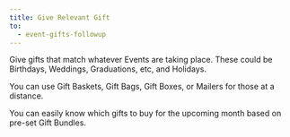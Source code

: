 ```yaml
---
title: Give Relevant Gift
to:
  - event-gifts-followup
---
```


Give gifts that match whatever <resource-chip path="steps/significant-events">Events</resource-chip> are taking place. These could be <resource-chip path="resources/events-calendar">Birthdays, Weddings, Graduations, etc</resource-chip>, and <resource-chip path="resources/holidays">Holidays</resource-chip>.

You can use <resource-chip path="resources/gift-baskets">Gift Baskets</resource-chip>, <resource-chip path="resources/gift-bags">Gift Bags</resource-chip>, <resource-chip path="resources/gift-boxes">Gift Boxes</resource-chip>, or <resource-chip path="resources/mailers">Mailers</resource-chip> for those at a distance.

You can easily know which gifts to buy for the upcoming month based on pre-set <resource-chip path="resources/gift-bundles">Gift Bundles</resource-chip>.
